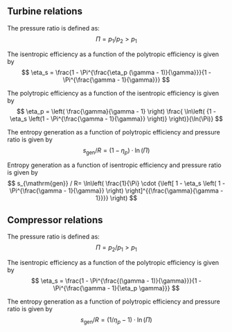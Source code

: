

## Turbine relations
The pressure ratio is defined as:
$$
\Pi=p_1/p_2>p_1
$$

The isentropic efficiency as a function of the polytropic efficiency is given by
$$
\eta_s = \frac{1 - \Pi^{\frac{\eta_p (\gamma - 1)}{\gamma}}}{1 - \Pi^{\frac{\gamma - 1}{\gamma}}}
$$

The polytropic efficiency as a function of the isentropic efficiency is given by
$$
\eta_p = \left( \frac{\gamma}{\gamma - 1} \right) \frac{  \ln\left( {1 - \eta_s \left(1 - \Pi^{\frac{\gamma - 1}{\gamma}} \right)} \right)}{\ln(\Pi)}
$$

The entropy generation as a function of polytropic efficiency and pressure ratio is given by
$$
s_{\mathrm{gen}} / R = (1 - \eta_p) \cdot \ln(\Pi)
$$

Entropy generation as a function of isentropic efficiency and pressure ratio is given by
$$
s_{\mathrm{gen}} / R= \ln\left( \frac{1}{\Pi} \cdot {\left[ 1 - \eta_s \left( 1 - \Pi^{\frac{\gamma - 1}{\gamma}} \right) \right]^{{\frac{\gamma}{\gamma - 1}}}} \right)
$$


## Compressor relations
The pressure ratio is defined as:
$$
\Pi=p_2/p_1>p_1
$$

The isentropic efficiency as a function of the polytropic efficiency is given by
$$
\eta_s = \frac{1 - \Pi^{\frac{(\gamma - 1)}{\gamma}}}{1 - \Pi^{\frac{\gamma - 1}{\eta_p \gamma}}}
$$


The entropy generation as a function of polytropic efficiency and pressure ratio is given by
$$
s_{\mathrm{gen}} / R = (1/\eta_p - 1) \cdot \ln(\Pi)
$$